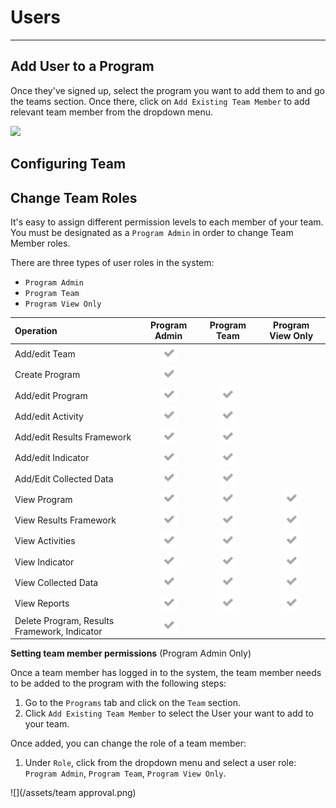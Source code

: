# Users

---

<!-- #Leave out login details. Details will only be share directly with clients.
## Login to TolaData

With the [**TolaData login**](https://activity.toladata.io) users can sign up to access the TolaData platform.
![](/assets/Screen Shot 2017-11-21 at 4.48.11 PM.png)

There are a few ways a user can sign on: 
**Single Sign-on (SSO) options:**
    * Google
    * Office 365
    
**Register a Tola Account**

1. If you prefer not to use single sign-on via Office 365, we have the option for users to register a TolaData account by going to: https://api.toladata.io/accounts/register/
2. Fill out the registration form and under the `Org` field, enter the name of the organization that your user should be associated with and we'll ping the Org Administrator about it.

-->

## Add User to a Program
Once they've signed up, select the program you want to add them to and go the teams section. Once there, click on `Add Existing Team Member` to add relevant team member from the dropdown menu.

![](https://lh4.googleusercontent.com/qryhqZw6whKEaLQuQAJniPPXBfEh7GhuVNiWuJJhUw01VMPc-J2aQBZ67NiTTyY7RtScEhd1HOmxPBxi27bEW-DosZVi1IbHo8bzbI3eECOlPjSmXhlPWyPCTHk64QrnxzpO_5SW)

## Configuring Team

## Change Team Roles

It's easy to assign different permission levels to each member of your team. You must be designated as a `Program Admin` in order to change Team Member roles.

There are three types of user roles in the system:

* `Program Admin`
* `Program Team`
* `Program View Only`

| **Operation** | **Program Admin** | **Program Team** | **Program View Only** |
| :--- | :---: | :---: | :---: |
| Add/edit Team | ![](/assets/fa-check.png) |  |  |
| Create Program | ![](/assets/fa-check.png) |  |  |
| Add/edit Program | ![](/assets/fa-check.png) | ![](/assets/fa-check.png) |  |
| Add/edit Activity | ![](/assets/fa-check.png) | ![](/assets/fa-check.png) |  |
| Add/edit Results Framework | ![](/assets/fa-check.png) | ![](/assets/fa-check.png) |  |
| Add/edit Indicator | ![](/assets/fa-check.png) | ![](/assets/fa-check.png) |  |
| Add/Edit Collected Data | ![](/assets/fa-check.png) | ![](/assets/fa-check.png) |  |
| View Program | ![](/assets/fa-check.png) | ![](/assets/fa-check.png) | ![](/assets/fa-check.png) |
| View Results Framework | ![](/assets/fa-check.png) | ![](/assets/fa-check.png) | ![](/assets/fa-check.png) |
| View Activities | ![](/assets/fa-check.png) | ![](/assets/fa-check.png) | ![](/assets/fa-check.png) |
| View Indicator | ![](/assets/fa-check.png) | ![](/assets/fa-check.png) | ![](/assets/fa-check.png) |
| View Collected Data | ![](/assets/fa-check.png) | ![](/assets/fa-check.png) | ![](/assets/fa-check.png) |
| View Reports | ![](/assets/fa-check.png) | ![](/assets/fa-check.png) | ![](/assets/fa-check.png) |
| Delete Program, Results Framework, Indicator | ![](/assets/fa-check.png) |  |  |

**Setting team member permissions** (Program Admin Only)

Once a team member has logged in to the system, the team member needs to be added to the program with the following steps:

1. Go to the `Programs` tab and click on the `Team` section.
2. Click `Add Existing Team Member` to select the User your want to add to your team.

Once added, you can change the role of a team member:

1. Under `Role`, click from the dropdown menu and select a user role: `Program Admin`, `Program Team`, `Program View Only`.

![](/assets/team approval.png)


